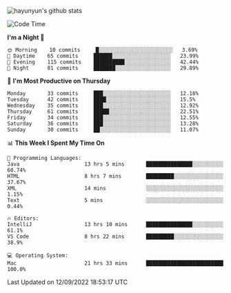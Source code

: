 
![hayunyun's github stats](https://github-readme-stats.vercel.app/api?username=hayunyun&show_icons=true)


<!--START_SECTION:waka-->
![Code Time](http://img.shields.io/badge/Code%20Time-446%20hrs%2032%20mins-blue)

**I'm a Night 🦉** 

```text
🌞 Morning    10 commits     █░░░░░░░░░░░░░░░░░░░░░░░░   3.69% 
🌆 Daytime    65 commits     ██████░░░░░░░░░░░░░░░░░░░   23.99% 
🌃 Evening    115 commits    ██████████░░░░░░░░░░░░░░░   42.44% 
🌙 Night      81 commits     ███████░░░░░░░░░░░░░░░░░░   29.89%

```
📅 **I'm Most Productive on Thursday** 

```text
Monday       33 commits     ███░░░░░░░░░░░░░░░░░░░░░░   12.18% 
Tuesday      42 commits     ████░░░░░░░░░░░░░░░░░░░░░   15.5% 
Wednesday    35 commits     ███░░░░░░░░░░░░░░░░░░░░░░   12.92% 
Thursday     61 commits     █████░░░░░░░░░░░░░░░░░░░░   22.51% 
Friday       34 commits     ███░░░░░░░░░░░░░░░░░░░░░░   12.55% 
Saturday     36 commits     ███░░░░░░░░░░░░░░░░░░░░░░   13.28% 
Sunday       30 commits     ██░░░░░░░░░░░░░░░░░░░░░░░   11.07%

```


📊 **This Week I Spent My Time On** 

```text
💬 Programming Languages: 
Java                     13 hrs 5 mins       ███████████████░░░░░░░░░░   60.74% 
HTML                     8 hrs 7 mins        █████████░░░░░░░░░░░░░░░░   37.67% 
XML                      14 mins             ░░░░░░░░░░░░░░░░░░░░░░░░░   1.15% 
Text                     5 mins              ░░░░░░░░░░░░░░░░░░░░░░░░░   0.44%

🔥 Editors: 
IntelliJ                 13 hrs 10 mins      ███████████████░░░░░░░░░░   61.1% 
VS Code                  8 hrs 22 mins       █████████░░░░░░░░░░░░░░░░   38.9%

💻 Operating System: 
Mac                      21 hrs 33 mins      █████████████████████████   100.0%

```


 Last Updated on 12/09/2022 18:53:17 UTC
<!--END_SECTION:waka-->

<!--
**hayunyun/hayunyun** is a ✨ _special_ ✨ repository because its `README.md` (this file) appears on your GitHub profile.

Here are some ideas to get you started:

- 🔭 I’m currently working on ...
- 🌱 I’m currently learning ...
- 👯 I’m looking to collaborate on ...
- 🤔 I’m looking for help with ...
- 💬 Ask me about ...
- 📫 How to reach me: ...
- 😄 Pronouns: ...
- ⚡ Fun fact: ...
-->
